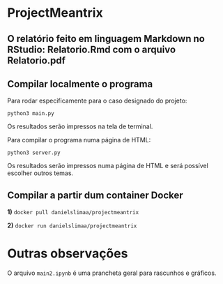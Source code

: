 # ProjectMeantrix

## O relatório feito em linguagem Markdown no RStudio: Relatorio.Rmd com o arquivo Relatorio.pdf

## Compilar localmente o programa

Para rodar especificamente para o caso designado do projeto: 
```
python3 main.py
```
Os resultados serão impressos na tela de terminal.

Para compilar o programa numa página de HTML: 
```
python3 server.py
```
Os resultados serão impressos numa página de HTML e será possível escolher outros temas.

## Compilar a partir dum container Docker 

**1)** ```docker pull danielslimaa/projectmeantrix```

**2)** ```docker run danielslimaa/projectmeantrix```

# Outras observações

O arquivo ```main2.ipynb``` é uma prancheta geral para rascunhos e gráficos. 
